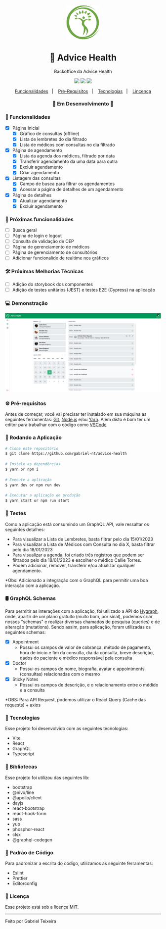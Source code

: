 <h4 align="center">
  <img src="https://github.com/gabriel-nt/advice-health/blob/master/src/assets/logo.png" alt="logo" height="110"/>
</h4>

<h1 align="center">
    🚀 Advice Health
</h1>

<p align="center">Backoffice da Advice Health</p>

<p align="center">
  <img src="https://img.shields.io/badge/react%20version-18.2.0-informational"/>
  <img src="https://img.shields.io/badge/last%20commit-january-blue" />
  <img src="https://img.shields.io/badge/license-MIT-success"/>
</p>

<p align="center">
  <a href="#-funcionalidades">Funcionalidades</a>&nbsp;&nbsp;&nbsp;|&nbsp;&nbsp;&nbsp;
  <a href="#-pré-requisitos">Pré-Requisitos</a>&nbsp;&nbsp;&nbsp;|&nbsp;&nbsp;&nbsp;
  <a href="#-tecnologias">Tecnologias</a>&nbsp;&nbsp;&nbsp;|&nbsp;&nbsp;&nbsp;
  <a href="#-licença">Lincença</a>
</p>

<h3 align="center">
🚧  Em Desenvolvimento  🚧
</h3>

### 📎 Funcionalidades

- [x] Página Inicial
  - [x] Gráfico de consultas (offline)
  - [x] Lista de lembretes do dia filtrado
  - [x] Lista de médicos com consultas no dia filtrado
- [x] Página de agendamento
  - [x] Lista da agenda dos médicos, filtrado por data
  - [x] Transferir agendamento da uma data para outra
  - [x] Excluir agendamento
  - [x] Criar agendamento
- [x] Listagem das consultas
  - [x] Campo de busca para filtrar os agendamentos
  - [x] Acessar a página de detalhes de um agendamento
- [x] Página de detalhes 
  - [x] Atualizar agendamento
  - [x] Excluir agendamento

### 📖 Próximas funcionalidades
- [ ] Busca geral
- [ ] Página de login e logout
- [ ] Consulta de validação de CEP
- [ ] Página de gerenciamento de médicos
- [ ] Página de gerenciamento de consultórios
- [ ] Adicionar funcionalide de realtime nos gráficos

### 🛠 Próximas Melhorias Técnicas
- [ ] Adição do storybook dos componentes
- [ ] Adição de testes unitários (JEST) e testes E2E (Cypress) na aplicação

### 💻 Demonstração

<img src="https://github.com/gabriel-nt/advice-health/blob/master/public/github/thumbnail.png" alt="Thumbail"/>

### ⚙ Pré-requisitos

Antes de começar, você vai precisar ter instalado em sua máquina as seguintes ferramentas:
[Git](https://git-scm.com), [Node.js](https://nodejs.org/en/) e/ou [Yarn](https://yarnpkg.com/).
Além disto é bom ter um editor para trabalhar com o código como [VSCode](https://code.visualstudio.com/)

### 📗 Rodando a Aplicação

```bash
# Clone este repositório
$ git clone https://github.com/gabriel-nt/advice-health

# Instale as dependências
$ yarn or npm i

# Execute a aplicação
$ yarn dev or npm run dev

# Executar a aplicação de produção
$ yarn start or npm run start
```

### 📘 Testes

Como a aplicação está consumindo um GraphQL API, vale ressaltar os seguintes detalhes:

- Para visualizar a Lista de Lembretes, basta filtrar pelo dia 15/01/2023
- Para visualizar a Lista de Médicos com Consulta no dia X, basta filtrar pelo dia 18/01/2023
- Para visualizar a agenda, foi criado três registros que podem ser filtrados pelo dia 18/01/2023 e escolher o médico Callie Torres.
- Podem adicionar, remover, transferir e/ou atualizar qualquer agendamento.

*Obs: Adicionado a integração com o GraphQL para permitir uma boa interação com a aplicação.

### 🛢 GraphQL Schemas
Para permitir as interações com a aplicação, foi utilizado a API do [Hygraph](https://hygraph.com/), onde, apartir de um plano gratuito (muito bom, por sinal), podemos criar nossos "schemas" e realizar diversas chamados de pesquisa (queries) e de alteração (mutations). Sendo assim, para aplicação, foram utilizadas os seguintes schemas:

- [x] Appointment
  - Possui os campos de valor de cobrança, método de pagamento, hora de ínicio e fim da consulta, dia da consulta, breve descrição, dados do paciente e médico responsável pela consulta
- [x] Doctor
  - Possui os campos de nome, biografia, avatar e appointments (consultas) relacionadas com o mesmo
- [x] Sticky Notes
  - Possui os campos de descrição, e o relacionamento entre o médido e a consulta

*OBS: Para API Request, podemos utilizar o React Query (Cache das requests) + axios

### 🚀 Tecnologias

Esse projeto foi desenvolvido com as seguintes tecnologias:

- Vite
- React
- GraphQL
- Typescript

### 📕 Bibliotecas

Esse projeto foi utilizou das seguintes lib:

- bootstrap
- @nivo/line
- @apollo/client
- dayjs
- react-bootstrap
- react-hook-form
- sass
- yup
- phosphor-react
- clsx
- @graphql-codegen

### 📘 Padrão de Código

Para padronizar a escrita do código, utilizamos as seguinte ferramentas:

- Eslint
- Prettier
- Editorconfig

### 📝 Licença

Esse projeto está sob a licença MIT.

<hr/>

Feito por Gabriel Teixeira
